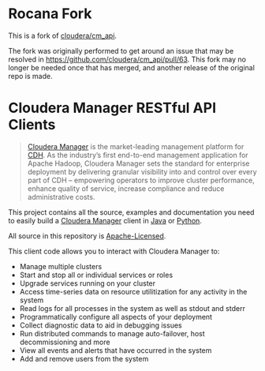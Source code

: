 Rocana Fork
===========

This is a fork of [cloudera/cm_api](https://github.com/cloudera/cm_api).

The fork was originally performed to get around an issue that may be resolved in https://github.com/cloudera/cm_api/pull/63.
This fork may no longer be needed once that has merged, and another release of the original repo is made.

Cloudera Manager RESTful API Clients
====================================

> [Cloudera Manager](http://www.cloudera.com/products-services/tools/) is the market-leading management platform 
> for [CDH](http://www.cloudera.com/hadoop/). As the industry’s first end-to-end 
> management application for Apache Hadoop, Cloudera Manager sets the standard for enterprise deployment by 
> delivering granular visibility into and control over every part of CDH – empowering operators to improve 
> cluster performance, enhance quality of service, increase compliance and reduce administrative costs.

This project contains all the source, examples and documentation 
you need to easily build a [Cloudera Manager](http://www.cloudera.com/products-services/tools/) client in 
[Java](java) or [Python](python).

All source in this repository is [Apache-Licensed](LICENSE.txt).

This client code allows you to interact with Cloudera Manager to:
* Manage multiple clusters
* Start and stop all or individual services or roles
* Upgrade services running on your cluster
* Access time-series data on resource utilitization for any activity in the system
* Read logs for all processes in the system as well as stdout and stderr
* Programmatically configure all aspects of your deployment
* Collect diagnostic data to aid in debugging issues
* Run distributed commands to manage auto-failover, host decommissioning and more
* View all events and alerts that have occurred in the system
* Add and remove users from the system
